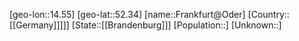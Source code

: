 ﻿---
location: [52.34,14.55]
type: City
tags:
- geo/City


SpocWebEntityId: 30231
isDeleted: false
confidential: public

---
[geo-lon::14.55]
[geo-lat::52.34]
[name::Frankfurt@Oder]
[Country::[[Germany]]]]]
[State::[[Brandenburg]]]
[Population::]
[Unknown::]

